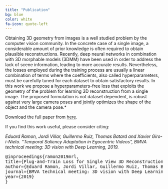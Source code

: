 ```yaml
---
title: "Publication"
bg: blue
color: white
fa-icon: quote-left
---
```


Obtaining 3D geometry from images is a well studied problem by the computer vision community. In the concrete case of a single image, a considerable amount of prior knowledge is often required  to obtain plausible reconstructions. Recently, deep neural networks in combination with 3D morphable models (3DMM) have been used in order to address the lack of scene information, leading to more accurate results. Nevertheless, the losses employed during the training process are usually a linear combination of terms where the coefficients, also called hyperparameters, must be carefully tuned for each dataset to obtain satisfactory results. In this work we propose a hyperparameters-free loss that exploits the geometry of the problem for learning 3D reconstruction from a single image. The proposed formulation is not dataset dependent, is robust against very large camera poses and jointly optimizes the shape of the object and the camera pose.*

Download the full paper from [here](https://github.com/imatge-upc/mrl/raw/gh-pages/ramon-2019-bmva.pdf).

If you find this work useful, please consider citing:

<i>
Eduard Ramon, Jordi Villar, Guillermo Ruiz, Thomas Batard and Xavier Giro-i-Nieto. "Temporal Saliency Adaptation in Egocentric Videos", BMVA technical meeting: 3D vision with Deep Learning, 2019.
</i>

<pre>
@inproceedings{ramon2019mrl,
title={Plug-and-Train Loss for Single View 3D Reconstruction},
author={Eduard Ramon, Jordi Villar, Guillermo Ruiz, Thomas Batard and Xavier Giro-i-Nieto},
journal={BMVA technical meeting: 3D vision with Deep Learning},
year={2019}
}
</pre>



